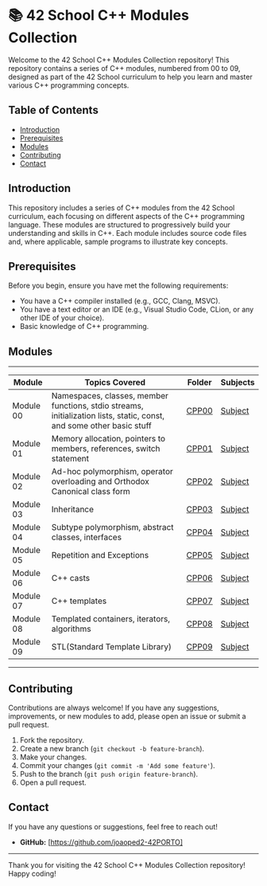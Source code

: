 # 📚 42 School C++ Modules Collection

Welcome to the 42 School C++ Modules Collection repository! This repository contains a series of C++ modules, numbered from 00 to 09, designed as part of the 42 School curriculum to help you learn and master various C++ programming concepts.

## Table of Contents

- [Introduction](#introduction)
- [Prerequisites](#prerequisites)
- [Modules](#modules)
- [Contributing](#contributing)
- [Contact](#contact)

## Introduction

This repository includes a series of C++ modules from the 42 School curriculum, each focusing on different aspects of the C++ programming language. These modules are structured to progressively build your understanding and skills in C++. Each module includes source code files and, where applicable, sample programs to illustrate key concepts.

## Prerequisites

Before you begin, ensure you have met the following requirements:
- You have a C++ compiler installed (e.g., GCC, Clang, MSVC).
- You have a text editor or an IDE (e.g., Visual Studio Code, CLion, or any other IDE of your choice).
- Basic knowledge of C++ programming.

## Modules

---------------------------------------------------------------------------------------------------------------------------------------------------------------------------------------------
| Module     | Topics Covered                                                                                                        | Folder         | Subjects                            |
|------------|-----------------------------------------------------------------------------------------------------------------------|----------------|-------------------------------------|
| Module 00  | Namespaces, classes, member functions, stdio streams, initialization lists, static, const, and some other basic stuff | [CPP00](CPP00) | [Subject](/CPP00/cpp00.subject.pdf) |
| Module 01  | Memory allocation, pointers to members, references, switch statement                                                  | [CPP01](CPP00) | [Subject](/CPP01/cpp01.subject.pdf) |
| Module 02  | Ad-hoc polymorphism, operator overloading and Orthodox Canonical class form                                           | [CPP02](CPP00) | [Subject](/CPP02/cpp02.subject.pdf) |
| Module 03  | Inheritance                                                                                                           | [CPP03](CPP00) | [Subject](/CPP03/cpp03.subject.pdf) |
| Module 04  | Subtype polymorphism, abstract classes, interfaces                                                                    | [CPP04](CPP00) | [Subject](/CPP04/cpp04.subject.pdf) |
| Module 05  | Repetition and Exceptions                                                                                             | [CPP05](CPP00) | [Subject](/CPP05/cpp05.subject.pdf) |
| Module 06  | C++ casts                                                                                                             | [CPP06](CPP00) | [Subject](/CPP06/cpp06.subject.pdf) |
| Module 07  | C++ templates                                                                                                         | [CPP07](CPP00) | [Subject](/CPP07/cpp07.subject.pdf) |
| Module 08  | Templated containers, iterators, algorithms                                                                           | [CPP08](CPP00) | [Subject](/CPP08/cpp08.subject.pdf) |
| Module 09  | STL(Standard Template Library)                                                                                        | [CPP09](CPP00) | [Subject](/CPP09/cpp09.subject.pdf) |
-------------------------------------------------------------------------------------------------------------------------------------------------------

## Contributing

Contributions are always welcome! If you have any suggestions, improvements, or new modules to add, please open an issue or submit a pull request.

1. Fork the repository.
2. Create a new branch (`git checkout -b feature-branch`).
3. Make your changes.
4. Commit your changes (`git commit -m 'Add some feature'`).
5. Push to the branch (`git push origin feature-branch`).
6. Open a pull request.

## Contact

If you have any questions or suggestions, feel free to reach out!

- **GitHub:** [https://github.com/joaoped2-42PORTO]

---

Thank you for visiting the 42 School C++ Modules Collection repository! Happy coding!
